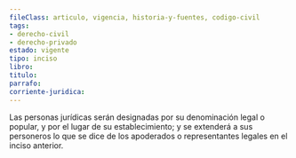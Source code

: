 ```yaml
---
fileClass: articulo, vigencia, historia-y-fuentes, codigo-civil
tags:
- derecho-civil
- derecho-privado
estado: vigente
tipo: inciso
libro:
titulo:
parrafo:
corriente-juridica:
---
```

Las personas jurídicas serán designadas por su denominación legal o popular, y por el lugar de su establecimiento; y se extenderá a sus personeros lo que se dice de los apoderados o representantes legales en el inciso anterior.